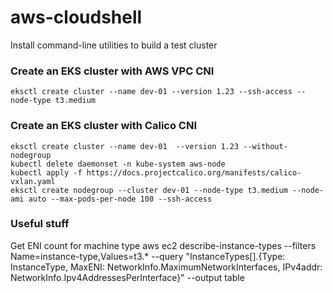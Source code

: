 # aws-cloudshell
Install command-line utilities to build a test cluster

### Create an EKS cluster with AWS VPC CNI
    eksctl create cluster --name dev-01 --version 1.23 --ssh-access --node-type t3.medium

### Create an EKS cluster with Calico CNI
    eksctl create cluster --name dev-01  --version 1.23 --without-nodegroup
    kubectl delete daemonset -n kube-system aws-node
    kubectl apply -f https://docs.projectcalico.org/manifests/calico-vxlan.yaml
    eksctl create nodegroup --cluster dev-01 --node-type t3.medium --node-ami auto --max-pods-per-node 100 --ssh-access

### Useful stuff
Get ENI count for machine type
    aws ec2 describe-instance-types --filters Name=instance-type,Values=t3.* --query "InstanceTypes[].{Type: InstanceType, MaxENI: NetworkInfo.MaximumNetworkInterfaces, IPv4addr: NetworkInfo.Ipv4AddressesPerInterface}" --output table
